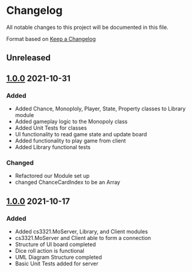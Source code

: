 # Changelog
All notable changes to this project will be documented in this file.

Format based on [Keep a Changelog]

## Unreleased

## [1.0.0] 2021-10-31
### Added
- Added Chance, Monoploly, Player, State, Property classes to Library module
- Added gameplay logic to the Monopoly class
- Added Unit Tests for classes
- UI functionality to read game state and update board
- Added functionality to play game from client
- Added Library functional tests
 ### Changed 
- Refactored our Module set up
- changed ChanceCardIndex to be an Array

## [1.0.0] 2021-10-17
### Added
- Added cs3321.MoServer, Library, and Client modules
- cs3321.MoServer and Client able to form a connection
- Structure of UI board completed
- Dice roll action is functional
- UML Diagram Structure completed
- Basic Unit Tests added for server




[1.0.0]: https://github.com/thomasNeyman/CS_3321_Project/
[Keep a Changelog]: https://keepachangelog.com/en/1.0.0/
